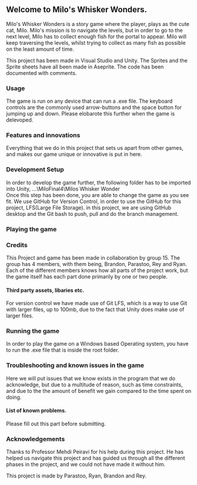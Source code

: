 ## Welcome to Milo's Whisker Wonders. 
Milo's Whisker Wonders is a story game where the player, plays as the cute cat, Milo. Milo's mission is to navigate the levels, but in order to go to the next level, Milo has to collect enough fish for the portal to appear. Milo will keep traversing the levels, whilst trying to collect as many fish as possible on the least amount of time. 




This project has been made in Visual Studio and Unity. The Sprites and the Sprite sheets have all been made in Aseprite. 
The code has been documented with comments. 

### Usage
The game is run on any device that can run a .exe file. 
The keyboard controls are the commonly used arrow-buttons and the space button for jumping up and down. 
Please elobarote this further when the game is delevoped. 

### Features and innovations
Everything that we do in this project that sets us apart from other games, and makes our game unique or innovative is put in here. 

### Development Setup
In order to develop the game further, the following folder has to be imported into Unity, ...\MiloFinal4\Milos Whisker Wonder  
Once this step has been done, you are able to change the game as you see fit. 
We use GitHub for Version Control, in order to use the GitHub for this project, LFS(Large File Storage). in this project, we are using GitHub desktop and the Git bash to push, pull and do the branch management. 
### Playing the game

### Credits
This Project and game has been made in collaboration by group 15. The group has 4 members, with them being, Brandon, Parastoo, Rey and Ryan. Each of the different members knows how all parts of the project work, but the game itself has each part done primarily by one or two people. 

#### Third party assets, libaries etc. 
For version control we have made use of Git LFS, which is a way to use Git with larger files, up to 100mb, due to the fact that Unity does make use of larger files. 

### Running the game
In order to play the game on a Windows based Operating system, you have to run the .exe file that is inside the root folder. 


### Troubleshooting and known issues in the game
Here we will put issues that we know exists in the program that we do acknowledge, but due to a multitude of reason, such as time constraints, and due to the the amount of benefit we gain compared to the time spent on doing. 
#### List of known problems. 
Please fill out this part before submitting. 

### Acknowledgements
Thanks to Professor Mehdi Peiravi for his help during this project. He has helped us navigate this project and has guided us through all the different phases in the project, and we could not have made it without him. 

This project is made by Parastoo, Ryan, Brandon and Rey.  

